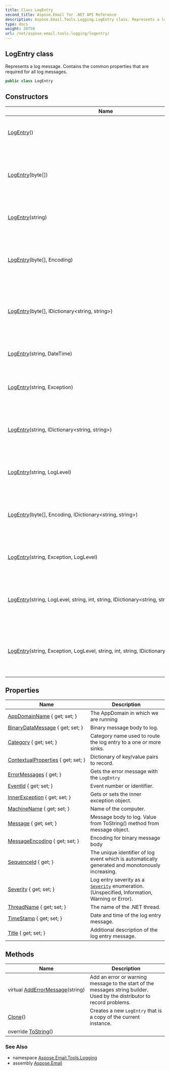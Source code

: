 ```yaml
---
title: Class LogEntry
second_title: Aspose.Email for .NET API Reference
description: Aspose.Email.Tools.Logging.LogEntry class. Represents a log message. Contains the common properties that are required for all log messages
type: docs
weight: 20750
url: /net/aspose.email.tools.logging/logentry/
---
```

## LogEntry class

Represents a log message. Contains the common properties that are required for all log messages.

```csharp
public class LogEntry
```

## Constructors

| Name | Description |
| --- | --- |
| [LogEntry](logentry/#constructor)() | Initialize a new instance of a `LogEntry` class. |
| [LogEntry](logentry/#constructor_1)(byte[]) | Create a new instance of `LogEntry` with a full set of constructor parameters |
| [LogEntry](logentry/#constructor_5)(string) | Initialize a new instance of a `LogEntry` class. |
| [LogEntry](logentry/#constructor_3)(byte[], Encoding) | Create a new instance of `LogEntry` with a full set of constructor parameters |
| [LogEntry](logentry/#constructor_2)(byte[], IDictionary&lt;string, string&gt;) | Create a new instance of `LogEntry` with a full set of constructor parameters |
| [LogEntry](logentry/#constructor_9)(string, DateTime) | Initialize a new instance of a `LogEntry` class. |
| [LogEntry](logentry/#constructor_10)(string, Exception) | Initialize a new instance of a `LogEntry` class. |
| [LogEntry](logentry/#constructor_8)(string, IDictionary&lt;string, string&gt;) | Create a new instance of `LogEntry` with a full set of constructor parameters |
| [LogEntry](logentry/#constructor_6)(string, LogLevel) | Initialize a new instance of a `LogEntry` class. |
| [LogEntry](logentry/#constructor_4)(byte[], Encoding, IDictionary&lt;string, string&gt;) | Create a new instance of `LogEntry` with a full set of constructor parameters |
| [LogEntry](logentry/#constructor_11)(string, Exception, LogLevel) | Initialize a new instance of a `LogEntry` class. |
| [LogEntry](logentry/#constructor_7)(string, LogLevel, string, int, string, IDictionary&lt;string, string&gt;) | Create a new instance of `LogEntry` with a full set of constructor parameters |
| [LogEntry](logentry/#constructor_12)(string, Exception, LogLevel, string, int, string, IDictionary&lt;string, string&gt;) | Create a new instance of `LogEntry` with a full set of constructor parameters |

## Properties

| Name | Description |
| --- | --- |
| [AppDomainName](../../aspose.email.tools.logging/logentry/appdomainname/) { get; set; } | The AppDomain in which we are running |
| [BinaryDataMessage](../../aspose.email.tools.logging/logentry/binarydatamessage/) { get; set; } | Binary message body to log. |
| [Category](../../aspose.email.tools.logging/logentry/category/) { get; set; } | Category name used to route the log entry to a one or more sinks. |
| [ContextualProperties](../../aspose.email.tools.logging/logentry/contextualproperties/) { get; set; } | Dictionary of key/value pairs to record. |
| [ErrorMessages](../../aspose.email.tools.logging/logentry/errormessages/) { get; } | Gets the error message with the `LogEntry` |
| [EventId](../../aspose.email.tools.logging/logentry/eventid/) { get; set; } | Event number or identifier. |
| [InnerException](../../aspose.email.tools.logging/logentry/innerexception/) { get; set; } | Gets or sets the inner exception object. |
| [MachineName](../../aspose.email.tools.logging/logentry/machinename/) { get; set; } | Name of the computer. |
| [Message](../../aspose.email.tools.logging/logentry/message/) { get; set; } | Message body to log. Value from ToString() method from message object. |
| [MessageEncoding](../../aspose.email.tools.logging/logentry/messageencoding/) { get; set; } | Encoding for binary message body |
| [SequenceId](../../aspose.email.tools.logging/logentry/sequenceid/) { get; } | The unique identifier of log event which is automatically generated and monotonously increasing. |
| [Severity](../../aspose.email.tools.logging/logentry/severity/) { get; set; } | Log entry severity as a [`Severity`](./severity/) enumeration. (Unspecified, Information, Warning or Error). |
| [ThreadName](../../aspose.email.tools.logging/logentry/threadname/) { get; set; } | The name of the .NET thread. |
| [TimeStamp](../../aspose.email.tools.logging/logentry/timestamp/) { get; set; } | Date and time of the log entry message. |
| [Title](../../aspose.email.tools.logging/logentry/title/) { get; set; } | Additional description of the log entry message. |

## Methods

| Name | Description |
| --- | --- |
| virtual [AddErrorMessage](../../aspose.email.tools.logging/logentry/adderrormessage/)(string) | Add an error or warning message to the start of the messages string builder. Used by the distributor to record problems. |
| [Clone](../../aspose.email.tools.logging/logentry/clone/)() | Creates a new `LogEntry` that is a copy of the current instance. |
| override [ToString](../../aspose.email.tools.logging/logentry/tostring/)() |  |

### See Also

* namespace [Aspose.Email.Tools.Logging](../../aspose.email.tools.logging/)
* assembly [Aspose.Email](../../)


